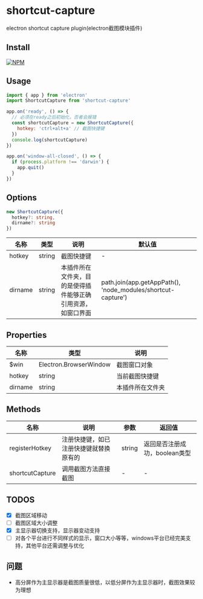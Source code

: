 # shortcut-capture
electron shortcut capture plugin(electron截图模块插件)

## Install

[![NPM](https://nodei.co/npm/shortcut-capture.png?downloads=true&downloadRank=true&stars=true)](https://nodei.co/npm/shortcut-capture/)

## Usage
```js
import { app } from 'electron'
import ShortcutCapture from 'shortcut-capture'

app.on('ready', () => {
  // 必须在ready之后初始化，否者会报错
  const shortcutCapture = new ShortcutCapture({
    hotkey: 'ctrl+alt+a' // 截图快捷键
  })
  console.log(shortcutCapture)
})

app.on('window-all-closed', () => {
  if (process.platform !== 'darwin') {
    app.quit()
  }
})
```

## Options
```typescript
new ShortcutCapture({
  hotkey?: string,
  dirname?: string
})
```

| 名称 | 类型 | 说明 | 默认值 |
| --- | --- | --- | --- |
| hotkey | string | 截图快捷键 | - |
| dirname | string | 本插件所在文件夹，目的是使得插件能够正确引用资源，如窗口界面 | path.join(app.getAppPath(), 'node_modules/shortcut-capture') |

## Properties

| 名称 | 类型 | 说明 |
| --- | --- | --- |
| $win | Electron.BrowserWindow | 截图窗口对象 |
| hotkey | string | 当前截图快捷键 |
| dirname | string | 本插件所在文件夹 |

## Methods

| 名称 | 说明 | 参数 | 返回值 |
| --- | --- | --- | --- |
| registerHotkey | 注册快捷键，如已注册快捷键就替换原有的 | string | 返回是否注册成功，boolean类型 |
| shortcutCapture | 调用截图方法直接截图 | - | - |

## TODOS

- [x] 截图区域移动
- [ ] 截图区域大小调整
- [x] 主显示器切换支持，显示器变动支持
- [ ] 对各个平台进行不同样式的显示，窗口大小等等，windows平台已经完美支持，其他平台还需调整与优化

## 问题

* 高分屏作为主显示器是截图质量很低，以低分屏作为主显示器时，截图效果较为理想

